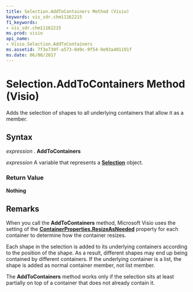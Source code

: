 ```yaml
---
title: Selection.AddToContainers Method (Visio)
keywords: vis_sdr.chm11162215
f1_keywords:
- vis_sdr.chm11162215
ms.prod: visio
api_name:
- Visio.Selection.AddToContainers
ms.assetid: 7f3e739f-a573-049c-9f54-9e93a401191f
ms.date: 06/08/2017
---
```



# Selection.AddToContainers Method (Visio)

Adds the selection of shapes to all underlying containers that allow it as a member.


## Syntax

 _expression_ . **AddToContainers**

 _expression_ A variable that represents a **[Selection](Visio.Selection.md)** object.


### Return Value

 **Nothing**


## Remarks

When you call the  **AddToContainers** method, Microsoft Visio uses the setting of the **[ContainerProperties.ResizeAsNeeded](Visio.ContainerProperties.ResizeAsNeeded.md)** property for each container to determine how the container resizes.

Each shape in the selection is added to its underlying containers according to the position of the shape. As a result, different shapes may end up being contained by different containers. If the underlying container is a list, the shape is added as normal container member, not list member.

The  **AddToContainers** method works only if the selection sits at least partially on top of a container that does not already contain it.


